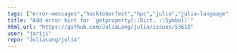 ```yaml
---
tags: ["error-messages","hacktoberfest","hpc","julia","julia-language","julialang","machine-learning","numerical","programming-language","science","scientific"]
title: "Add error hint for `getproperty(::Dict, ::Symbol)`"
html_url: "https://github.com/JuliaLang/julia/issues/53618"
user: "jariji"
repo: "JuliaLang/julia"
---
```


